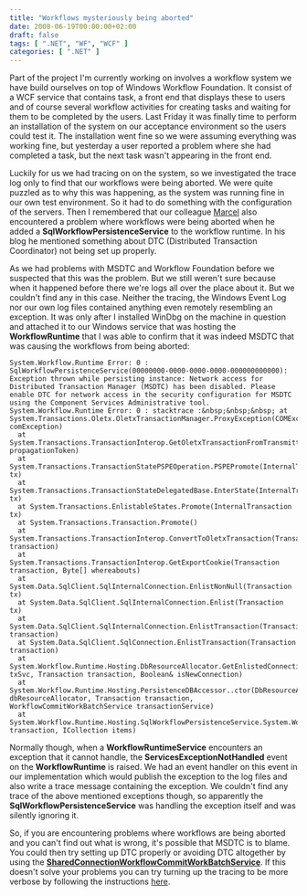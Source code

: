 ```yaml
---
title: "Workflows mysteriously being aborted"
date: 2008-06-19T00:00:00+02:00
draft: false
tags: [ ".NET", "WF", "WCF" ]
categories: [ ".NET" ]
---
```


Part of the project I'm currently working on involves a workflow system we have build ourselves on top of Windows Workflow Foundation. It consist of a WCF service that contains task, a front end that displays these to users and of course several workflow activities for creating tasks and waiting for them to be completed by the users. Last Friday it was finally time to perform an installation of the system on our acceptance environment so the users could test it. The installation went fine so we were assuming everything was working fine, but yesterday a user reported a problem where she had completed a task, but the next task wasn't appearing in the front end.

Luckily for us we had tracing on on the system, so we investigated the trace log only to find that our workflows were being aborted. We were quite puzzled as to why this was happening, as the system was running fine in our own test environment. So it had to do something with the configuration of the servers. Then I remembered that our colleague [Marcel](http://blogs.infosupport.com/marcelv/archive/2006/03/06/4148.aspx) also encountered a problem where workflows were being aborted when he added a **SqlWorkflowPersistenceService** to the workflow runtime. In his blog he mentioned something about DTC (Distributed Transaction Coordinator) not being set up properly.

As we had problems with MSDTC and Workflow Foundation before we suspected that this was the problem. But we still weren't sure because when it happened before there we're logs all over the place about it. But we couldn't find any in this case. Neither the tracing, the Windows Event Log nor our own log files contained anything even remotely resembling an exception. It was only after I installed WinDbg on the machine in question and attached it to our Windows service that was hosting the **WorkflowRuntime** that I was able to confirm that it was indeed MSDTC that was causing the workflows from being aborted:

```
System.Workflow.Runtime Error: 0 : SqlWorkflowPersistenceService(00000000-0000-0000-0000-000000000000): Exception thrown while persisting instance: Network access for Distributed Transaction Manager (MSDTC) has been disabled. Please enable DTC for network access in the security configuration for MSDTC using the Component Services Administrative tool.  
System.Workflow.Runtime Error: 0 : stacktrace :&nbsp;&nbsp;&nbsp; at System.Transactions.Oletx.OletxTransactionManager.ProxyException(COMException comException)  
  at System.Transactions.TransactionInterop.GetOletxTransactionFromTransmitterPropigationToken(Byte[] propagationToken)  
  at System.Transactions.TransactionStatePSPEOperation.PSPEPromote(InternalTransaction tx)  
  at System.Transactions.TransactionStateDelegatedBase.EnterState(InternalTransaction tx)  
  at System.Transactions.EnlistableStates.Promote(InternalTransaction tx)  
  at System.Transactions.Transaction.Promote()  
  at System.Transactions.TransactionInterop.ConvertToOletxTransaction(Transaction transaction)  
  at System.Transactions.TransactionInterop.GetExportCookie(Transaction transaction, Byte[] whereabouts)  
  at System.Data.SqlClient.SqlInternalConnection.EnlistNonNull(Transaction tx)  
  at System.Data.SqlClient.SqlInternalConnection.Enlist(Transaction tx)  
  at System.Data.SqlClient.SqlInternalConnection.EnlistTransaction(Transaction transaction)  
  at System.Data.SqlClient.SqlConnection.EnlistTransaction(Transaction transaction)  
  at System.Workflow.Runtime.Hosting.DbResourceAllocator.GetEnlistedConnection(WorkflowCommitWorkBatchService txSvc, Transaction transaction, Boolean& isNewConnection)  
  at System.Workflow.Runtime.Hosting.PersistenceDBAccessor..ctor(DbResourceAllocator dbResourceAllocator, Transaction transaction, WorkflowCommitWorkBatchService transactionService)  
  at System.Workflow.Runtime.Hosting.SqlWorkflowPersistenceService.System.Workflow.Runtime.IPendingWork.Commit(Transaction transaction, ICollection items)
```

Normally though, when a **WorkflowRuntimeService** encounters an exception that it cannot handle, the **ServicesExceptionNotHandled** event on the **WorkflowRuntime** is raised. We had an event handler on this event in our implementation which would publish the exception to the log files and also write a trace message containing the exception. We couldn't find any trace of the above mentioned exceptions though, so apparently the **SqlWorkflowPersistenceService** was handling the exception itself and was silently ignoring it.

So, if you are encountering problems where workflows are being aborted and you can't find out what is wrong, it's possible that MSDTC is to blame. You could then try setting up DTC properly or avoiding DTC altogether by using the **[SharedConnectionWorkflowCommitWorkBatchService](http://forums.microsoft.com/MSDN/ShowPost.aspx?PostID=216639&SiteID=1)**. If this doesn't solve your problems you can try turning up the tracing to be more verbose by following the instructions [here](http://wiki.windowsworkflowfoundation.eu/default.aspx/WF/TracingWorkflowFoundation.html).